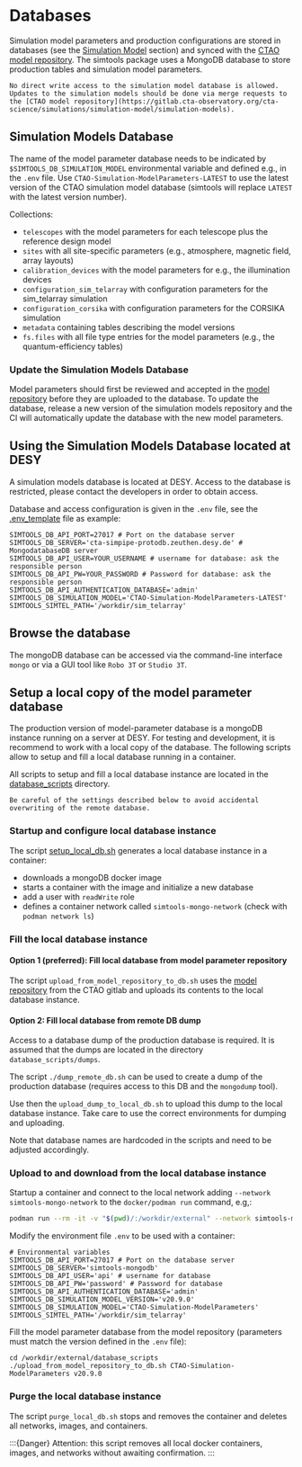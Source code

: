 # Databases

Simulation model parameters and production configurations are stored in databases (see the [Simulation Model](model_parameters.md#simulation-model) section) and synced with the [CTAO model repository](https://gitlab.cta-observatory.org/cta-science/simulations/simulation-model/simulation-models).
The simtools package uses a MongoDB database to store production tables and simulation model parameters.

```{important}
No direct write access to the simulation model database is allowed.
Updates to the simulation models should be done via merge requests to the [CTAO model repository](https://gitlab.cta-observatory.org/cta-science/simulations/simulation-model/simulation-models).
```

## Simulation Models Database

The name of the model parameter database needs to be indicated by `$SIMTOOLS_DB_SIMULATION_MODEL` environmental variable and defined e.g., in the `.env` file. Use `CTAO-Simulation-ModelParameters-LATEST` to use the latest version of the CTAO simulation model database (simtools will replace `LATEST` with the latest version number).

Collections:

* `telescopes` with the model parameters for each telescope plus the reference design model
* `sites` with all site-specific parameters (e.g., atmosphere, magnetic field, array layouts)
* `calibration_devices` with the model parameters for e.g., the illumination devices
* `configuration_sim_telarray` with configuration parameters for the sim_telarray simulation
* `configuration_corsika` with configuration parameters for the CORSIKA simulation
* `metadata` containing tables describing the model versions
* `fs.files` with all file type entries for the model parameters (e.g., the quantum-efficiency tables)

### Update the Simulation Models Database

Model parameters should first be reviewed and accepted in the [model repository](https://gitlab.cta-observatory.org/cta-science/simulations/simulation-model/simulation-models) before they are uploaded to the database.
To update the database, release a new version of the simulation models repository and the CI will automatically update the database with the new model parameters.

## Using the Simulation Models Database located at DESY

A simulation models database is located at DESY. Access to the database is restricted, please contact the developers in order to obtain access.

Database and access configuration is given in the `.env` file, see the [.env_template](../../.env_template) file as example:

```console
SIMTOOLS_DB_API_PORT=27017 # Port on the database server
SIMTOOLS_DB_SERVER='cta-simpipe-protodb.zeuthen.desy.de' # MongodatabaseDB server
SIMTOOLS_DB_API_USER=YOUR_USERNAME # username for database: ask the responsible person
SIMTOOLS_DB_API_PW=YOUR_PASSWORD # Password for database: ask the responsible person
SIMTOOLS_DB_API_AUTHENTICATION_DATABASE='admin'
SIMTOOLS_DB_SIMULATION_MODEL='CTAO-Simulation-ModelParameters-LATEST'
SIMTOOLS_SIMTEL_PATH='/workdir/sim_telarray'
```

## Browse the database

The mongoDB database can be accessed via the command-line interface `mongo` or via a GUI tool like `Robo 3T` or `Studio 3T`.

## Setup a local copy of the model parameter database

The production version of model-parameter database is a mongoDB instance running on a server at DESY.
For testing and development, it is recommend to work with a local copy of the database.
The following scripts allow to setup and fill a local database running in a container.

All scripts to setup and fill a local database instance are located in the [database_scripts](../../database_scripts/) directory.

```{warning}
Be careful of the settings described below to avoid accidental overwriting of the remote database.
```

### Startup and configure local database instance

The script [setup_local_db.sh](../../database_scripts/setup_local_db.sh) generates a local database instance in a container:

* downloads a mongoDB docker image
* starts a container with the image and initialize a new database
* add a user with `readWrite` role
* defines a container network called `simtools-mongo-network` (check with `podman network ls`)

### Fill the local database instance

#### Option 1 (preferred): Fill local database from model parameter repository

The script `upload_from_model_repository_to_db.sh` uses the [model repository](https://gitlab.cta-observatory.org/cta-science/simulations/simulation-model/simulation-models) from the CTAO gitlab and
uploads its contents to the local database instance.

#### Option 2: Fill local database from remote DB dump

Access to a database dump of the production database is required. It is assumed that the dumps
are located in the directory `database_scripts/dumps`.

The script `./dump_remote_db.sh` can be used to create a dump of the production database (requires access to this DB and the `mongodump` tool).

Use then the `upload_dump_to_local_db.sh` to upload this dump to the local database instance. Take care to use the correct environments for dumping and uploading.

Note that database names are hardcoded in the scripts and need to be adjusted accordingly.

### Upload to and download from the local database instance

Startup a container and connect to the local network adding `--network simtools-mongo-network` to the `docker/podman run` command, e.g,:

```bash
podman run --rm -it -v "$(pwd)/:/workdir/external" --network simtools-mongo-network ghcr.io/gammasim/simtools-dev:latest bash
```

Modify the environment file `.env` to be used with a container:

```console
# Environmental variables
SIMTOOLS_DB_API_PORT=27017 # Port on the database server
SIMTOOLS_DB_SERVER='simtools-mongodb'
SIMTOOLS_DB_API_USER='api' # username for database
SIMTOOLS_DB_API_PW='password' # Password for database
SIMTOOLS_DB_API_AUTHENTICATION_DATABASE='admin'
SIMTOOLS_DB_SIMULATION_MODEL_VERSION='v20.9.0'
SIMTOOLS_DB_SIMULATION_MODEL='CTAO-Simulation-ModelParameters'
SIMTOOLS_SIMTEL_PATH='/workdir/sim_telarray'
```

Fill the model parameter database from the model repository (parameters must match the version defined in the `.env` file):

```console
cd /workdir/external/database_scripts
./upload_from_model_repository_to_db.sh CTAO-Simulation-ModelParameters v20.9.0
```

### Purge the local database instance

The script `purge_local_db.sh` stops and removes the container and deletes all networks, images, and containers.

:::{Danger}
Attention: this script removes all local docker containers, images, and networks without awaiting confirmation.
:::
